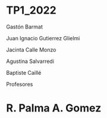 # TP1_2022
Gastón Barmat
<p>
Juan Ignacio Gutierrez Glielmi
  <p>
Jacinta Calle Monzo
    <p>
Agustina Salvarredi
      <p>
Baptiste Caillé
        <p>



Profesores
<h1>
R. Palma
A. Gomez
</h1>
